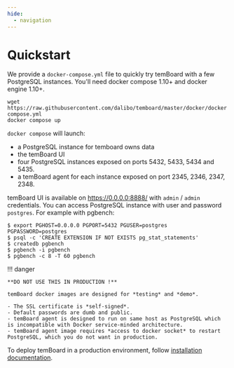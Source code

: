 ```yaml
---
hide:
  - navigation
---
```


<h1>Quickstart</h1>

We provide a `docker-compose.yml` file to quickly try temBoard with a few PostgreSQL instances.
You'll need docker compose 1.10+ and docker engine 1.10+.

``` console
wget https://raw.githubusercontent.com/dalibo/temboard/master/docker/docker compose.yml
docker compose up
```

`docker compose` will launch:

- a PostgreSQL instance for temboard owns data
- the temBoard UI
- four PostgreSQL instances exposed on ports 5432, 5433, 5434 and 5435.
- a temBoard agent for each instance exposed on port 2345, 2346, 2347, 2348.

temBoard UI is available on <https://0.0.0.0:8888/> with `admin` / `admin`
credentials. You can access PostgreSQL instance with user and password
`postgres`. For example with pgbench:

``` console
$ export PGHOST=0.0.0.0 PGPORT=5432 PGUSER=postgres PGPASSWORD=postgres
$ psql -c 'CREATE EXTENSION IF NOT EXISTS pg_stat_statements'
$ createdb pgbench
$ pgbench -i pgbench
$ pgbench -c 8 -T 60 pgbench
```

!!! danger

    **DO NOT USE THIS IN PRODUCTION !**

    temBoard docker images are designed for *testing* and *demo*.

    - The SSL certificate is *self-signed*.
    - Default passwords are dumb and public.
    - temBoard agent is designed to run on same host as PostgreSQL which is incompatible with Docker service-minded architecture.
    - temBoard agent image requires *access to docker socket* to restart PostgreSQL, which you do not want in production.

To deploy temBoard in a production environment, follow [installation documentation](server_install.md).
